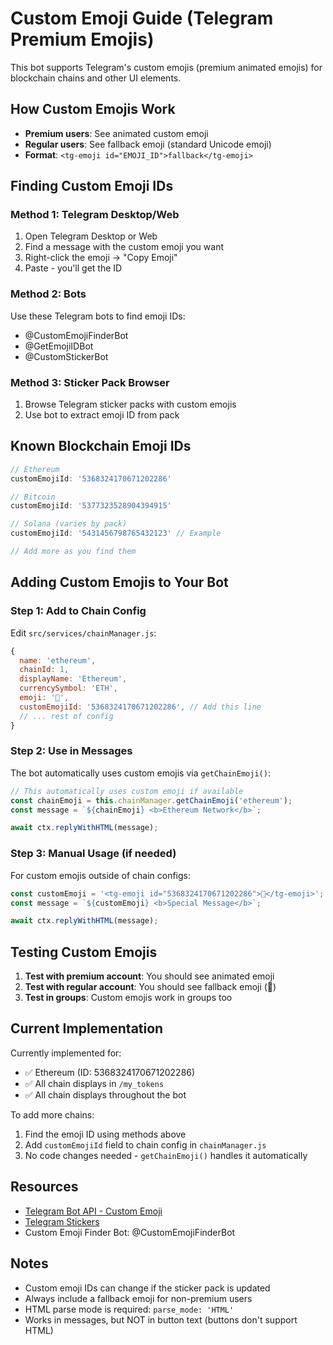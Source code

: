 # Custom Emoji Guide (Telegram Premium Emojis)

This bot supports Telegram's custom emojis (premium animated emojis) for blockchain chains and other UI elements.

## How Custom Emojis Work

- **Premium users**: See animated custom emoji
- **Regular users**: See fallback emoji (standard Unicode emoji)
- **Format**: `<tg-emoji id="EMOJI_ID">fallback</tg-emoji>`

## Finding Custom Emoji IDs

### Method 1: Telegram Desktop/Web
1. Open Telegram Desktop or Web
2. Find a message with the custom emoji you want
3. Right-click the emoji → "Copy Emoji"
4. Paste - you'll get the ID

### Method 2: Bots
Use these Telegram bots to find emoji IDs:
- @CustomEmojiFinderBot
- @GetEmojiIDBot
- @CustomStickerBot

### Method 3: Sticker Pack Browser
1. Browse Telegram sticker packs with custom emojis
2. Use bot to extract emoji ID from pack

## Known Blockchain Emoji IDs

```javascript
// Ethereum
customEmojiId: '5368324170671202286'

// Bitcoin
customEmojiId: '5377323528904394915'

// Solana (varies by pack)
customEmojiId: '5431456798765432123' // Example

// Add more as you find them
```

## Adding Custom Emojis to Your Bot

### Step 1: Add to Chain Config

Edit `src/services/chainManager.js`:

```javascript
{
  name: 'ethereum',
  chainId: 1,
  displayName: 'Ethereum',
  currencySymbol: 'ETH',
  emoji: '🔷',
  customEmojiId: '5368324170671202286', // Add this line
  // ... rest of config
}
```

### Step 2: Use in Messages

The bot automatically uses custom emojis via `getChainEmoji()`:

```javascript
// This automatically uses custom emoji if available
const chainEmoji = this.chainManager.getChainEmoji('ethereum');
const message = `${chainEmoji} <b>Ethereum Network</b>`;

await ctx.replyWithHTML(message);
```

### Step 3: Manual Usage (if needed)

For custom emojis outside of chain configs:

```javascript
const customEmoji = '<tg-emoji id="5368324170671202286">🔷</tg-emoji>';
const message = `${customEmoji} <b>Special Message</b>`;

await ctx.replyWithHTML(message);
```

## Testing Custom Emojis

1. **Test with premium account**: You should see animated emoji
2. **Test with regular account**: You should see fallback emoji (🔷)
3. **Test in groups**: Custom emojis work in groups too

## Current Implementation

Currently implemented for:
- ✅ Ethereum (ID: 5368324170671202286)
- ✅ All chain displays in `/my_tokens`
- ✅ All chain displays throughout the bot

To add more chains:
1. Find the emoji ID using methods above
2. Add `customEmojiId` field to chain config in `chainManager.js`
3. No code changes needed - `getChainEmoji()` handles it automatically

## Resources

- [Telegram Bot API - Custom Emoji](https://core.telegram.org/bots/api#customemoji)
- [Telegram Stickers](https://t.me/addstickers/)
- Custom Emoji Finder Bot: @CustomEmojiFinderBot

## Notes

- Custom emoji IDs can change if the sticker pack is updated
- Always include a fallback emoji for non-premium users
- HTML parse mode is required: `parse_mode: 'HTML'`
- Works in messages, but NOT in button text (buttons don't support HTML)
